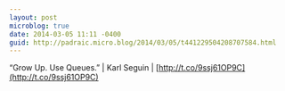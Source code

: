 ```yaml
---
layout: post
microblog: true
date: 2014-03-05 11:11 -0400
guid: http://padraic.micro.blog/2014/03/05/t441229504208707584.html
---
```

“Grow Up. Use Queues.”  |  Karl Seguin  |  [http://t.co/9ssj61OP9C](http://t.co/9ssj61OP9C)
